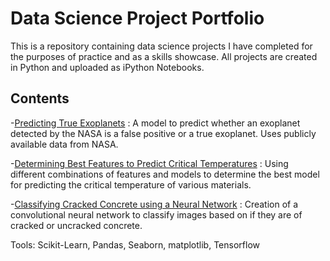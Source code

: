 # Data Science Project Portfolio
This is a repository containing data science projects I have completed for the purposes of practice and as a skills showcase.  All projects are created in Python and uploaded as iPython Notebooks.

## Contents

   -[Predicting True Exoplanets](https://github.com/matthewkarnes/Data-Projects/blob/master/Kepler_Classification/Kepler_Classification.ipynb) : A model to predict whether an exoplanet detected by the NASA is a false positive or a true exoplanet.  Uses publicly available data from NASA.
   
   -[Determining Best Features to Predict Critical Temperatures](https://github.com/matthewkarnes/Data-Projects/blob/master/Superconductivity_Regression/superconductivity_crit_temp_regression.ipynb) : Using different combinations of features and models to determine the best model for predicting the critical temperature of various materials.
   
   -[Classifying Cracked Concrete using a Neural Network](https://github.com/matthewkarnes/Data-Projects/blob/master/Concrete_CNN/Concrete_CNN.ipynb) : Creation of a convolutional neural network to classify images based on if they are of cracked or uncracked concrete.
    
   Tools: Scikit-Learn, Pandas, Seaborn, matplotlib, Tensorflow
  
